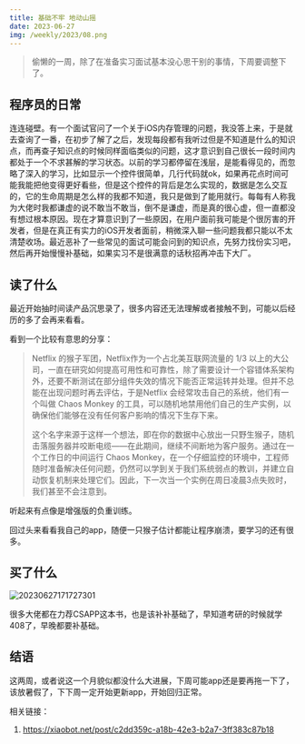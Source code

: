 ```yaml
---
title: 基础不牢 地动山摇
date: 2023-06-27
img: /weekly/2023/08.png
---
```


> 偷懒的一周，除了在准备实习面试基本没心思干别的事情，下周要调整下了。
> 

## 程序员的日常

连连碰壁。有一个面试官问了一个关于iOS内存管理的问题，我没答上来，于是就去查询了一番，在初步了解了之后，发现每段都有我听过但是不知道是什么的知识点，而再查子知识点的时候同样面临类似的问题，这才意识到自己很长一段时间内都处于一个不求甚解的学习状态。以前的学习都停留在浅层，是能看得见的，而忽略了深入的学习，比如显示一个控件很简单，几行代码就ok，如果再花点时间可能我能把他变得更好看些，但是这个控件的背后是怎么实现的，数据是怎么交互的，它的生命周期是怎么样的我都不知道，我只是做到了能用就行。每每有人称我为大佬时我都谦虚的说不敢当不敢当，倒不是谦虚，而是真的很心虚，但一直都没有想过根本原因。现在才算意识到了一些原因，在用户面前我可能是个很厉害的开发者，但是在真正有实力的iOS开发者面前，稍微深入聊一些问题我都只能以不太清楚收场。最近恶补了一些常见的面试可能会问到的知识点，先努力找份实习吧，然后再开始慢慢补基础，如果实习不是很满意的话秋招再冲击下大厂。

## 读了什么

最近开始抽时间读产品沉思录了，很多内容还无法理解或者接触不到，可能以后经历的多了会再来看看。

看到一个比较有意思的分享：

> Netflix 的猴子军团，Netflix作为一个占北美互联网流量的 1/3 以上的大公司，一直在研究如何提高可用性和可靠性，除了需要设计一个容错体系架构外，还要不断测试在部分组件失效的情况下能否正常运转并处理。但并不总能在出现问题时再去评估，于是Netflix 会经常攻击自己的系统，他们有一个叫做 Chaos Monkey 的工具，可以随机地禁用他们自己的生产实例，以确保他们能够在没有任何客户影响的情况下生存下来。
>
> 这个名字来源于这样一个想法，即在你的数据中心放出一只野生猴子，随机击落服务器并咬断电缆——在此期间，继续不间断地为客户服务。通过在一个工作日的中间运行 Chaos Monkey，在一个仔细监控的环境中，工程师随时准备解决任何问题，仍然可以学到关于我们系统弱点的教训，并建立自动恢复机制来处理它们。因此，下一次当一个实例在周日凌晨3点失败时，我们甚至不会注意到。

听起来有点像是增强版的负重训练。

回过头来看看我自己的app，随便一只猴子估计都能让程序崩溃，要学习的还有很多。

## 买了什么

![20230627171727301](https://s2.loli.net/2023/06/27/lS1N4ufCIpkQHEt.png)

很多大佬都在力荐CSAPP这本书，也是该补补基础了，早知道考研的时候就学408了，早晚都要补基础。

## 结语

这两周，或者说这一个月貌似都没什么大进展，下周可能app还是要再拖一下了，该放暑假了，下下周一定开始更新app，开始回归正常。


相关链接：

1. https://xiaobot.net/post/c2dd359c-a18b-42e3-b2a7-3ff383c87b18